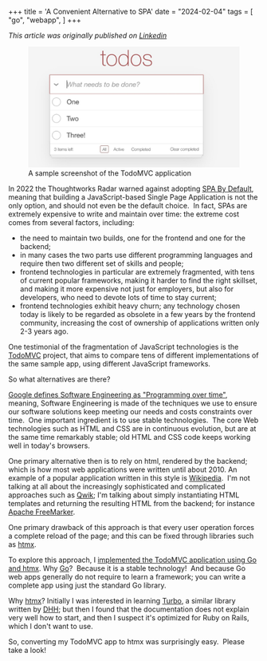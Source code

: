 +++
title = 'A Convenient Alternative to SPA'
date = "2024-02-04"
tags = [
    "go",
    "webapp",
]
+++

*This article was originally published on [Linkedin](https://www.linkedin.com/pulse/convenient-alternative-spa-matteo-vaccari-97j5f "A convenient alternative to SPA")*


<figure>
  <img src="todos.jpeg" alt="A sample screenshot of the TodoMVC application">
  <figcaption>A sample screenshot of the TodoMVC application</figcaption>
</figure>

In 2022 the Thoughtworks Radar warned against adopting  [SPA By Default](https://www.thoughtworks.com/radar/techniques/spa-by-default),   meaning that building a JavaScript-based Single Page Application is not the only option, and should not even be the default choice.  In fact, SPAs are extremely expensive to write and maintain over time: the extreme cost comes from several factors, including:

-   the need to maintain two builds, one for the frontend and one for the backend;
-   in many cases the two parts use different programming languages and require then two different set of skills and people;
-   frontend technologies in particular are extremely fragmented, with tens of current popular frameworks, making it harder to find the right skillset, and making it more expensive not just for employers, but also for developers, who need to devote lots of time to stay current;
-   frontend technologies exhibit heavy churn; any technology chosen today is likely to be regarded as obsolete in a few years by the frontend community, increasing the cost of ownership of applications written only 2-3 years ago.

One testimonial of the fragmentation of JavaScript technologies is the  [TodoMVC](https://todomvc.com/)  project, that aims to compare tens of different implementations of the same sample app, using different JavaScript frameworks.

So what alternatives are there?

[Google defines Software Engineering as "Programming over time"](https://learning.oreilly.com/library/view/software-engineering-at/9781492082781/), meaning, Software Engineering is made of the techniques we use to ensure our software solutions keep meeting our needs and costs constraints over time.  One important ingredient is to use  stable technologies.  The core Web technologies such as HTML and CSS are in continuous evolution, but are at the same time remarkably stable; old HTML and CSS code keeps working well in today's browsers.

One primary alternative then is to rely on html, rendered by the backend; which is how most web applications were written until about 2010. An example of a popular application written in this style is  [Wikipedia](https://en.wikipedia.org/wiki/MediaWiki).  I'm not talking at all about the increasingly sophisticated and complicated approaches such as  [Qwik](https://github.com/BuilderIO/qwik); I'm talking about simply instantiating HTML templates and returning the resulting HTML from the backend; for instance  [Apache FreeMarker](https://freemarker.apache.org/index.html).

One primary drawback of this approach is that every user operation forces a complete reload of the page; and this can be fixed through libraries such as  [htmx](https://htmx.org/).

To explore this approach, I  [implemented the TodoMVC application using Go and htmx](https://github.com/xpmatteo/todomvc-golang). Why  [Go](https://go.dev/)?  Because it is a stable technology!  And because Go web apps generally do not require to learn a framework; you can write a complete app using just the standard Go library.

Why  [htmx](https://htmx.org/)? Initially I was interested in learning  [Turbo](https://turbo.hotwired.dev/handbook/introduction), a similar library written by  [DHH](https://dhh.dk/); but then I found that the documentation does not explain very well how to start, and then I suspect it's optimized for Ruby on Rails, which I don't want to use.

So, converting my TodoMVC app to htmx was surprisingly easy.  Please take a look!